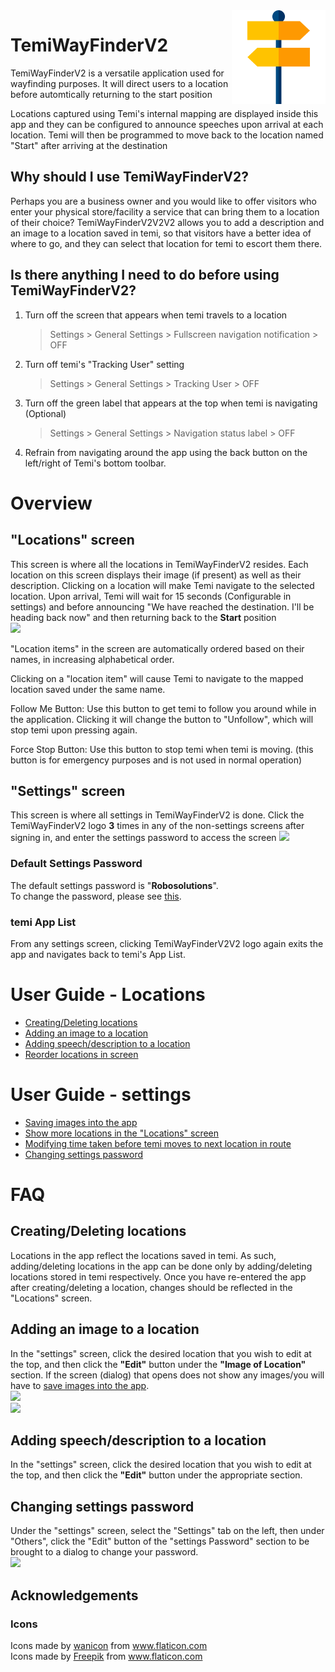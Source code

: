<img src="documentation/arrow.png" align="right" height="150"/>

# TemiWayFinderV2
TemiWayFinderV2 is a versatile application used for wayfinding purposes. It will direct users to a location before automtically returning to the start position

Locations captured using Temi's internal mapping are displayed inside this app and they can be configured to announce speeches upon arrival at each location. Temi will then be programmed to move back to the location named "Start" after arriving at the destination


## Why should I use TemiWayFinderV2?

Perhaps you are a business owner and you would like to offer visitors who enter your physical store/facility a service that can bring them
to a location of their choice? TemiWayFinderV2V2V2 allows you to add a description and an image to a location saved in temi, so that
visitors have a better idea of where to go, and they can select that location for temi to escort them there.


## Is there anything I need to do before using TemiWayFinderV2?
1. Turn off the screen that appears when temi travels to a location
   > Settings > General Settings > Fullscreen navigation notification > OFF

2. Turn off temi's "Tracking User" setting
   > Settings > General Settings > Tracking User > OFF  

3. Turn off the green label that appears at the top when temi is navigating (Optional)
   > Settings > General Settings > Navigation status label > OFF
   
4. Refrain from navigating around the app using the back button on the left/right of Temi's bottom toolbar.

<div style="page-break-after: always;"></div>


# Overview

## "Locations" screen
This screen is where all the locations in TemiWayFinderV2 resides. Each location on this screen displays their image (if present)
as well as their description. Clicking on a location will make Temi navigate to the selected location. Upon arrival, Temi will wait for 15 seconds (Configurable in settings)
and before announcing "We have reached the destination. I'll be heading back now" and then returning back to the **Start** position <br>
![](documentation/LocationsPage.png)<br>

"Location items" in the screen are automatically ordered based on their names, in increasing alphabetical order. 


Clicking on a "location item" will cause Temi to navigate to the mapped location saved under the same name.

Follow Me Button: Use this button to get temi to follow you around while in the application. Clicking it will change the button to "Unfollow", which will stop temi upon pressing again. 

Force Stop Button: Use this button to stop temi when temi is moving. (this button is for emergency purposes and is not used in normal operation)

## "Settings" screen
This screen is where all settings in TemiWayFinderV2 is done. Click the TemiWayFinderV2 logo **3** times in any of the non-settings screens
after signing in, and enter the settings password to access the screen
![](documentation/settingsSettings.png)


### Default Settings Password
The default settings password is "**Robosolutions**".<br> To change the password, please see [this](#changing-settings-password).

### temi App List
From any settings screen, clicking TemiWayFinderV2V2 logo again exits the app and navigates back to temi's App List. 

<div style="page-break-after: always;"></div>

# User Guide - Locations
* [Creating/Deleting locations](#creatingdeleting-locations)
* [Adding an image to a location](#adding-an-image-to-a-location)
* [Adding speech/description to a location](#adding-speechdescription-to-a-location)
* [Reorder locations in screen](#reorder-locations-in-screen)


# User Guide - settings
* [Saving images into the app](#save-images-into-the-app)
* [Show more locations in the "Locations" screen](#show-more-locations-in-the-locations-screen)
* [Modifying time taken before temi moves to next location in route](#modifying-time-taken-before-temi-moves-to-next-location-in-route)
* [Changing settings password](#changing-settings-password)

<div style="page-break-after: always;"></div>

# FAQ


## Creating/Deleting locations
Locations in the app reflect the locations saved in temi. As such, adding/deleting locations in the app can be done only
by adding/deleting locations stored in temi respectively. Once you have re-entered the app after creating/deleting a location,
changes should be reflected in the "Locations" screen. 

## Adding an image to a location
In the "settings" screen, click the desired location that you wish to edit at the top, and then click the **"Edit"** button under the **"Image of Location"** 
section. If the screen (dialog) that opens does not show any images/you will have to [save images into the app](#save-images-into-the-app).<br>
![](documentation/settingsLocations.png)<br>
![](documentation/SelectImage.png)<br>

## Adding speech/description to a location
In the "settings" screen, click the desired location that you wish to edit at the top, and then click the **"Edit"** button under the appropriate section.


<div style="page-break-after: always;"></div>


## Changing settings password
Under the "settings" screen, select the "Settings" tab on the left, then under "Others", click the "Edit" button of the "settings Password" section to be
brought to a dialog to change your password.<br>
![](documentation/settingsSettings.png)

<div style="page-break-after: always;"></div>

## Acknowledgements
### Icons
<div>Icons made by <a href="" title="wanicon">wanicon</a> from <a href="https://www.flaticon.com/" title="Flaticon">www.flaticon.com</a></div>
<div>Icons made by <a href="https://www.freepik.com" title="Freepik">Freepik</a> from <a href="https://www.flaticon.com/" title="Flaticon">www.flaticon.com</a></div>
